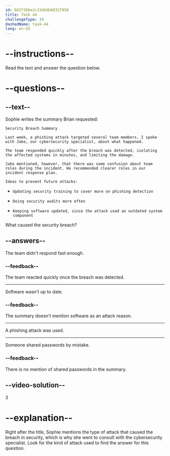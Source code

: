 ```yaml
---
id: 682f36be2c33d6db68327950
title: Task 44
challengeType: 19
dashedName: task-44
lang: en-US
---
```


<!-- READING -->

# --instructions--

Read the text and answer the question below.

# --questions--

## --text--

Sophie writes the summary Brian requested:

`Security Breach Summary`

`Last week, a phishing attack targeted several team members. I spoke with Jake, our cybersecurity specialist, about what happened.`

`The team responded quickly after the breach was detected, isolating the affected systems in minutes, and limiting the damage.`

`Jake mentioned, however, that there was some confusion about team roles during the incident. He recommended clearer roles in our incident response plan.`

`Ideas to prevent future attacks:`

- `Updating security training to cover more on phishing detection`

- `Doing security audits more often`

- `Keeping software updated, since the attack used an outdated system component`

What caused the security breach?

## --answers--

The team didn't respond fast enough.

### --feedback--

The team reacted quickly once the breach was detected.

---

Software wasn't up to date.

### --feedback--

The summary doesn't mention software as an attack reason.

---

A phishing attack was used.

---

Someone shared passwords by mistake.

### --feedback--

There is no mention of shared passwords in the summary.

## --video-solution--

3

# --explanation--

Right after the title, Sophie mentions the type of attack that caused the breach in security, which is why she went to consult with the cybersecurity specialist. Look for the kind of attack used to find the answer for this question.
